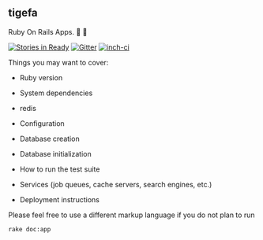 ## tigefa

Ruby On Rails Apps. :construction: :penguin:

[![Stories in Ready](https://badge.waffle.io/tigefa4u/tigefa.png?label=ready&title=Ready)](https://waffle.io/tigefa/tigefa)
[![Gitter](https://badges.gitter.im/Join%20Chat.svg)](https://gitter.im/tigefa/tigefa)
[![inch-ci](http://inch-ci.org/github/tigefa/tigefa.png?branch=master)](http://inch-ci.org/github/tigefa4u/tigefa)

Things you may want to cover:

* Ruby version

* System dependencies

- redis

* Configuration

* Database creation

* Database initialization

* How to run the test suite

* Services (job queues, cache servers, search engines, etc.)

* Deployment instructions


Please feel free to use a different markup language if you do not plan to run

```
rake doc:app
```